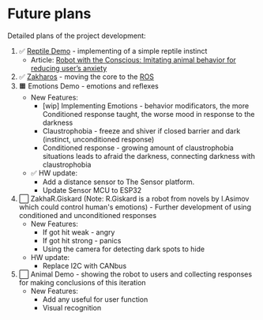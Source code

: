 # Future plans

Detailed plans of the project development:

1. ✅ [Reptile Demo](https://github.com/an-dr/zakhar/releases/tag/reptile_demo) - implementing of a simple reptile instinct
    - Article: [Robot with the Conscious: Imitating animal behavior for reducing user’s anxiety](https://blog.agramakov.me/2020/05/29/robot-with-the-conscious/)
2. ✅ [Zakharos](https://github.com/an-dr/zakhar/releases/tag/zakharos) - moving the core to the [ROS](https://www.ros.org/)
3. 🟧 Emotions Demo - emotions and reflexes
    - New Features:
        - [wip] Implementing Emotions - behavior modificators, the more Conditioned response taught, the worse mood in response to the darkness
        - Claustrophobia - freeze and shiver if closed barrier and dark (instinct, unconditioned response)
        - Conditioned response - growing amount of claustrophobia situations leads to afraid the darkness, connecting darkness with claustrophobia
    - ✅ HW update:
        - Add a distance sensor to The Sensor platform.
        - Update Sensor MCU to ESP32
4. ⬜ ZakhaR.Giskard (Note: R.Giskard is a robot from novels by I.Asimov which could control human's emotions) - Further development of using conditioned and unconditioned responses
    - New Features:
        - If got hit weak - angry
        - If got hit strong - panics
        - Using the camera for detecting dark spots to hide
    - HW update:
        - Replace I2C with CANbus
5. ⬜ Animal Demo - showing the robot to users and collecting responses for making conclusions of this iteration
    - New Features:
        - Add any useful for user function
        - Visual recognition